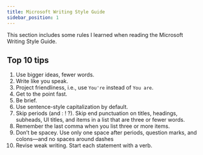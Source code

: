 ```yaml
---
title: Microsoft Writing Style Guide
sidebar_position: 1
---
```


This section includes some rules I learned when reading the Microsoft Writing Style Guide.

## Top 10 tips

1. Use bigger ideas, fewer words.
1. Write like you speak.
1. Project friendliness, i.e., use `You're` instead of `You are`.
1. Get to the point fast.
1. Be brief.
1. Use sentence-style capitalization by default.
1. Skip periods (and : ! ?). Skip end punctuation on titles, headings, subheads, UI titles, and items in a list that are three or fewer words.
1. Remember the last comma when you list three or more items.
1. Don’t be spacey. Use only one space after periods, question marks, and colons—and no spaces around dashes
1. Revise weak writing. Start each statement with a verb.
